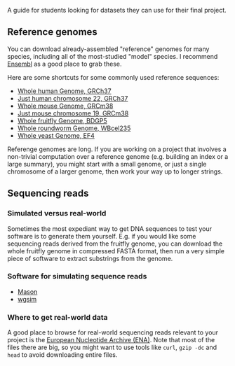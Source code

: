 A guide for students looking for datasets they can use for their final project.

Reference genomes
-----------------

You can download already-assembled "reference" genomes for many species,
including all of the most-studied "model" species.  I recommend [Ensembl]
as a good place to grab these.

[Ensembl]: http://useast.ensembl.org/index.html

Here are some shortcuts for some commonly used reference sequences:

* [Whole human Genome, GRCh37](ftp://ftp.ensembl.org/pub/release-73/fasta/homo_sapiens/dna/Homo_sapiens.GRCh37.73.dna.toplevel.fa.gz)
* [Just human chromosome 22, GRCh37](ftp://ftp.ensembl.org/pub/release-73/fasta/homo_sapiens/dna/Homo_sapiens.GRCh37.73.dna.chromosome.22.fa.gz)
* [Whole mouse Genome, GRCm38](ftp://ftp.ensembl.org/pub/release-73/fasta/mus_musculus/dna/Mus_musculus.GRCm38.73.dna.toplevel.fa.gz)
* [Just mouse chromosome 19, GRCm38](ftp://ftp.ensembl.org/pub/release-73/fasta/mus_musculus/dna/Mus_musculus.GRCm38.73.dna.chromosome.19.fa.gz)
* [Whole fruitfly Genome, BDGP5](ftp://ftp.ensembl.org/pub/release-73/fasta/drosophila_melanogaster/dna/Drosophila_melanogaster.BDGP5.73.dna.toplevel.fa.gz)
* [Whole roundworm Genome, WBcel235](ftp://ftp.ensembl.org/pub/release-73/fasta/caenorhabditis_elegans/dna/Caenorhabditis_elegans.WBcel235.73.dna.toplevel.fa.gz)
* [Whole yeast Genome, EF4](ftp://ftp.ensembl.org/pub/release-73/fasta/saccharomyces_cerevisiae/dna/Saccharomyces_cerevisiae.EF4.73.dna.toplevel.fa.gz)

Referenge genomes are long.
If you are working on a project that involves a non-trivial computation
over a reference genome (e.g. building an index or a large summary), you
might start with a small genome, or just a single chromosome of a larger
genome, then work your way up to longer strings.

Sequencing reads
----------------

### Simulated versus real-world

Sometimes the most expediant way to get DNA sequences to test your software is to
generate them yourself.  E.g. if you would like some sequencing reads derived from
the fruitfly genome, you can download the whole fruitfly genome in compressed FASTA format, then run a very
simple piece of software to extract substrings from the genome.

### Software for simulating sequence reads

* [Mason](http://www.seqan.de/projects/mason/)
* [wgsim](https://github.com/lh3/wgsim)

### Where to get real-world data

A good place to browse for real-world sequencing reads relevant to your project is the
[European Nucleotide Archive (ENA)](http://www.ebi.ac.uk/ena/).  Note that
most of the files there are big, so you might want to use tools like `curl`,
`gzip -dc` and `head` to avoid downloading entire files.

